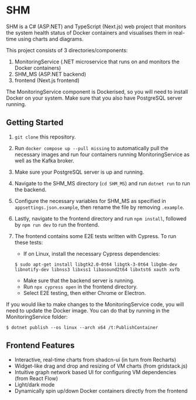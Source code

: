 # SHM

SHM is a C# (ASP.NET) and TypeScript (Next.js) web project that monitors the system health status of Docker containers and visualises them in real-time using charts and diagrams.

This project consists of 3 directories/components:

1. MonitoringService (.NET microservice that runs on and monitors the Docker containers)
2. SHM_MS (ASP.NET backend)
3. frontend (Next.js frontend)

The MonitoringService component is Dockerised, so you will need to install Docker on your system. Make sure that you also have PostgreSQL server running.

## Getting Started

1. `git clone` this repository.
1. Run `docker compose up --pull missing` to automatically pull the necessary images and run four containers running MonitoringService as well as the Kafka broker.
1. Make sure your PostgreSQL server is up and running.
1. Navigate to the SHM_MS directory (`cd SHM_MS`) and run `dotnet run` to run the backend.
1. Configure the necessary variables for SHM_MS as specified in `appsettings.json.example`, then rename the file by removing `.example`.
1. Lastly, navigate to the frontend directory and run `npm install`, followed by `npm run dev` to run the frontend.
1. The frontend contains some E2E tests written with Cypress. To run these tests:

   - If on Linux, install the necessary Cypress dependencies:

   ```
   $ sudo apt-get install libgtk2.0-0t64 libgtk-3-0t64 libgbm-dev libnotify-dev libnss3 libxss1 libasound2t64 libxtst6 xauth xvfb
   ```

   - Make sure that the backend server is running.
   - Run `npx cypress open` in the frontend directory.
   - Select E2E testing, then either Chrome or Electron.

If you would like to make changes to the MonitoringService code, you will need to update the Docker image. You can do that by running in the MonitoringService folder:

```
$ dotnet publish --os linux --arch x64 /t:PublishContainer
```

## Frontend Features

- Interactive, real-time charts from shadcn-ui (in turn from Recharts)
- Widget-like drag and drop and resizing of VM charts (from gridstack.js)
- Intuitive graph network based UI for configuring VM dependencies (from React Flow)
- Light/dark mode
- Dynamically spin up/down Docker containers directly from the frontend
